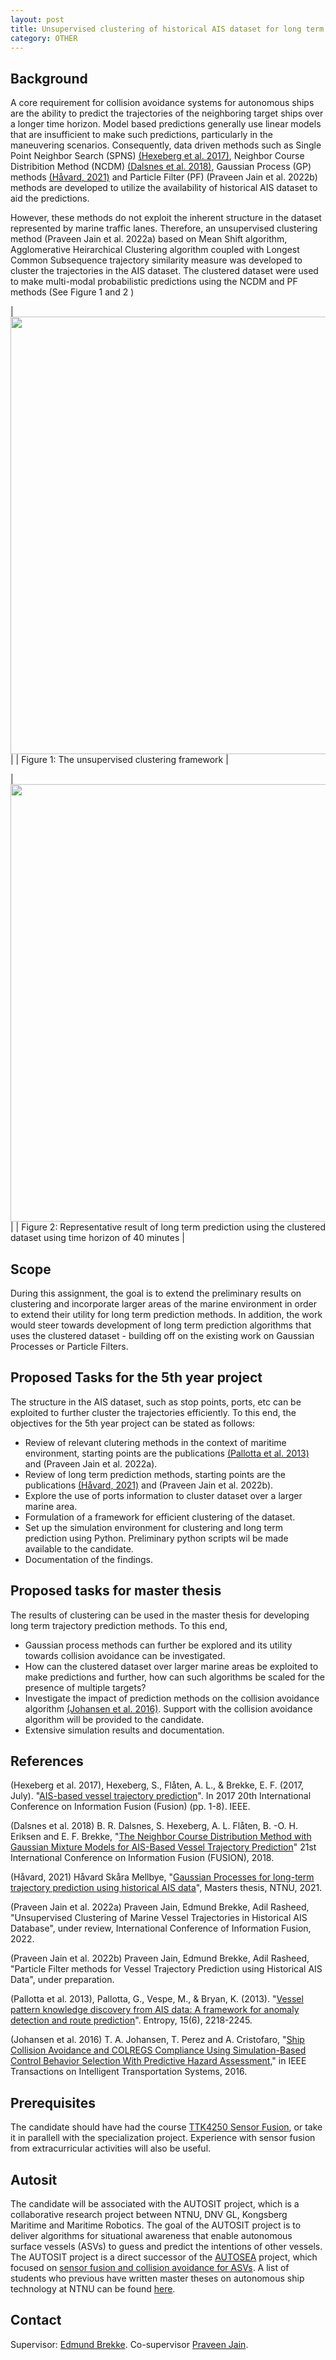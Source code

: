 ```yaml
---
layout: post
title: Unsupervised clustering of historical AIS dataset for long term trajectory prediction
category: OTHER
---
```

## Background


A core requirement for collision avoidance systems for autonomous ships are the ability to predict the trajectories of the neighboring target ships over a longer time horizon. Model based predictions generally use linear models that are insufficient to make such predictions, particularly in the maneuvering scenarios. Consequently, data driven methods such as Single Point Neighbor Search (SPNS) [(Hexeberg et al. 2017)],  Neighbor Course Distribition Method (NCDM) [(Dalsnes et al. 2018)], Gaussian Process (GP) methods [(Håvard, 2021)] and Particle Filter (PF) (Praveen Jain et al. 2022b) methods are developed to utilize the availability of historical AIS dataset to aid the predictions. 


However, these methods do not exploit the inherent structure in the dataset represented by marine traffic lanes. Therefore, an unsupervised clustering method (Praveen Jain et al. 2022a) based on Mean Shift algorithm, Agglomerative Heirarchical Clustering algorithm coupled with Longest Common Subsequence trajectory similarity measure was developed to cluster the trajectories in the AIS dataset. The clustered dataset were used to make multi-modal probabilistic predictions using the NCDM and PF methods (See Figure 1 and 2 ) 

|<img src="{{site.url}}/assets/clustering.png" width="700"> | 
| Figure 1: The unsupervised clustering framework  |

|<img src="{{site.url}}/assets/ltp.png" width="700"> | 
| Figure 2: Representative result of long term prediction using the clustered dataset using time horizon of 40 minutes |
 

## Scope

During this assignment, the goal is to extend the preliminary results on clustering and incorporate larger areas of the marine environment in order to extend their utility for long term prediction methods. In addition, the work would steer towards development of long term prediction algorithms that uses the clustered dataset - building off on the existing work on Gaussian Processes or Particle Filters. 

## Proposed Tasks for the 5th year project

The structure in the AIS dataset, such as stop points, ports, etc can be exploited to further cluster the trajectories efficiently. To this end, the objectives for the 5th year project can be stated as follows:

* Review of relevant clutering methods in the context of maritime environment, starting points are the publications [(Pallotta et al. 2013)] and (Praveen Jain et al. 2022a).
* Review of long term prediction methods, starting points are the publications [(Håvard, 2021)] and (Praveen Jain et al. 2022b).
* Explore the use of ports information to cluster dataset over a larger marine area.
* Formulation of a framework for efficient clustering of the dataset.
* Set up the simulation environment for clustering and long term prediction using Python. Preliminary python scripts wil be made available to the candidate.
* Documentation of the findings.


## Proposed tasks for master thesis

The results of clustering can be used in the master thesis for developing long term trajectory prediction methods. To this end,

* Gaussian process methods can further be explored and its utility towards collision avoidance can be investigated.
* How can the clustered dataset over larger marine areas be exploited to make predictions and further, how can such algorithms be scaled for the presence of multiple targets?
* Investigate the impact of prediction methods on the collision avoidance algorithm [(Johansen et al. 2016)]. Support with the collision avoidance algorithm will be provided to the candidate.
* Extensive simulation results and documentation.


## References

(Hexeberg et al. 2017), Hexeberg, S., Flåten, A. L., & Brekke, E. F. (2017, July). "[AIS-based vessel trajectory prediction][(Hexeberg et al. 2017)]". In 2017 20th International Conference on Information Fusion (Fusion) (pp. 1-8). IEEE.

(Dalsnes et al. 2018) B. R. Dalsnes, S. Hexeberg, A. L. Flåten, B. -O. H. Eriksen and E. F. Brekke, "[The Neighbor Course Distribution Method with Gaussian Mixture Models for AIS-Based Vessel Trajectory Prediction][(Dalsnes et al. 2018)]" 21st International Conference on Information Fusion (FUSION), 2018.

(Håvard, 2021) Håvard Skåra Mellbye, "[Gaussian Processes for long-term trajectory prediction using historical AIS data][(Håvard, 2021)]", Masters thesis, NTNU, 2021.

(Praveen Jain et al. 2022a) Praveen Jain, Edmund Brekke, Adil Rasheed, "Unsupervised Clustering of Marine Vessel Trajectories in Historical AIS Database", under review, International Conference of Information Fusion, 2022.

(Praveen Jain et al. 2022b) Praveen Jain, Edmund Brekke, Adil Rasheed, "Particle Filter methods for Vessel Trajectory Prediction using Historical AIS Data", under preparation.

(Pallotta et al. 2013), Pallotta, G., Vespe, M., & Bryan, K. (2013). "[Vessel pattern knowledge discovery from AIS data: A framework for anomaly detection and route prediction][(Pallotta et al. 2013)]". Entropy, 15(6), 2218-2245.

(Johansen et al. 2016) T. A. Johansen, T. Perez and A. Cristofaro, "[Ship Collision Avoidance and COLREGS Compliance Using Simulation-Based Control Behavior Selection With Predictive Hazard Assessment][(Johansen et al. 2016)]," in IEEE Transactions on Intelligent Transportation Systems, 2016.



## Prerequisites

The candidate should have had the course [TTK4250 Sensor Fusion], or take it in parallell with the specialization project. Experience with sensor fusion from extracurricular activities will also be useful. 


## Autosit

The candidate will be associated with the AUTOSIT project, 
which is a collaborative research project between NTNU, DNV GL, Kongsberg Maritime and Maritime Robotics.
The goal of the AUTOSIT project is 
to deliver algorithms for situational awareness that enable autonomous surface vessels (ASVs) to guess and predict the intentions of other vessels. 
The AUTOSIT project is a direct successor of the [AUTOSEA] project, which focused on [sensor fusion and collision avoidance for ASVs]. 
A list of students who previous have written master theses on autonomous ship technology at NTNU can be found [here].


## Contact

Supervisor: [Edmund Brekke].  Co-supervisor [Praveen Jain].


[Edmund Brekke]: www.ntnu.edu/employees/edmund.brekke
[Praveen Jain]: https://www.ntnu.edu/employees/ravinder.p.k.jain

[(Hexeberg et al. 2017)]: https://ieeexplore.ieee.org/abstract/document/8009762
[(Dalsnes et al. 2018)]: https://ieeexplore.ieee.org/abstract/document/8455607
[(Håvard, 2021)]: https://ntnuopen.ntnu.no/ntnu-xmlui/handle/11250/2831564
[(Pallotta et al. 2013)]: https://www.mdpi.com/1099-4300/15/6/2218
[(Johansen et al. 2016)]: https://ieeexplore.ieee.org/document/7464354

[(Williams 2015)]: https://ieeexplore.ieee.org/document/7272821
[Habtemariam2014]: https://www.sciencedirect.com/science/article/pii/S0165168414003636
[Liland2017]: https://brage.bibsys.no/xmlui/bitstream/handle/11250/2452107/16477_FULLTEXT.pdf?sequence=1
[Autosea]: https://www.ntnu.edu/autosea
[Milliampere]: https://www.ntnu.edu/autoferry
[Fundamentals of Sensor Fusion]: https://folk.ntnu.no/edmundfo/msc2020-2021/sf2020c.pdf
[(Brekke et al. 2012)]: https://ieeexplore.ieee.org/document/6178045
[(Rødningsby et al. 2009)]: https://confcats_isif.s3.amazonaws.com/web-files/journals/entries/JAIF_article_multitarget2.pdf
[(Vo et al. 2008)]: https://people.eng.unimelb.edu.au/bnvo/vo/VVC_RFSO_SIC07.pdf
[TTK4250 Sensor Fusion]: https://www.ntnu.no/studier/emner/TTK4250#tab=omEmnet
[here]: https://folk.ntnu.no/edmundfo/autoseastudents/autoseastudents.html
[AUTOSEA]: https://www.ntnu.edu/autosea/
[sensor fusion and collision avoidance for ASVs]: https://www.youtube.com/watch?v=XqZ_lbwwspo
